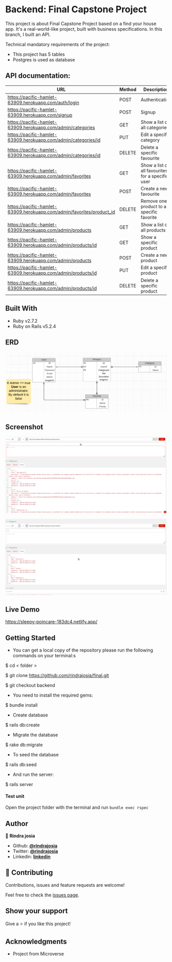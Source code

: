 # Backend: Final Capstone Project

This project is about Final Capstone Project based on a find your house app. It's a real-world-like project, built with business specifications. In this branch, I built an API.

Technical mandatory requirements of the project:

* This project has 5 tables
* Postgres is used as database


## API documentation:
| URL                                                                     | Method | Description                                          |
|-------------------------------------------------------------------------|--------|------------------------------------------------------|
| https://pacific-hamlet-63909.herokuapp.com/auth/login                   | POST   | Authentication                                       |
| https://pacific-hamlet-63909.herokuapp.com/signup                       | POST   | Signup                                               |
| https://pacific-hamlet-63909.herokuapp.com/admin/categories             | GET    | Show a list of all categories                        |
| https://pacific-hamlet-63909.herokuapp.com/admin/categories/id          | PUT    | Edit a specific category                             |
| https://pacific-hamlet-63909.herokuapp.com/admin/categories/id          | DELETE | Delete a specific favourite                          |
| https://pacific-hamlet-63909.herokuapp.com/admin/favorites              | GET    | Show a list of all favourites for a specific user    |
| https://pacific-hamlet-63909.herokuapp.com/admin/favorites              | POST   | Create a new favourite                               |
| https://pacific-hamlet-63909.herokuapp.com/admin/favorites/product_id   | DELETE | Remove one product to a specific favorite            |
| https://pacific-hamlet-63909.herokuapp.com/admin/products               | GET    | Show a list of all products                          |
| https://pacific-hamlet-63909.herokuapp.com/admin/products/id            | GET    | Show a specific product                              |
| https://pacific-hamlet-63909.herokuapp.com/admin/products               | POST   | Create a new product                                 |
| https://pacific-hamlet-63909.herokuapp.com/admin/products/id            | PUT    | Edit a specific product                              |
| https://pacific-hamlet-63909.herokuapp.com/admin/products/id            | DELETE | Delete a specific product                            |



## Built With

- Ruby v2.7.2
- Ruby on Rails v5.2.4

## ERD
![screenshot](docs/erd_final.png)


## Screenshot
![screenshot](docs/1.png)

![screenshot](docs/2.png)

## Live Demo

https://sleepy-poincare-183dc4.netlify.app/

## Getting Started

* You can get a local copy of the repository please run the following commands on your terminal:s

$ cd < folder >

$ git clone https://github.com/rindrajosia/final.git

$ git checkout backend

* You need to install the required gems:

$ bundle install

* Create database

$ rails db:create

* Migrate the database

$ rake db:migrate

* To seed the database

$ rails db:seed

* And run the server:

$ rails server

#### Test unit

 Open the project folder with the terminal and run ```bundle exec rspec```


## Author

👤 **Rindra josia**

* Github: **[@rindrajosia](https://github.com/rindrajosia)**
* Twitter: **[@rindrajosia](https://twitter.com/josia_rindra)**
* Linkedin: **[linkedin](https://www.linkedin.com/in/rindra-josia-99b2111a2/)**

## 🤝 Contributing

Contributions, issues and feature requests are welcome!

Feel free to check the [issues page](https://github.com/rindrajosia/final/issues).

## Show your support

Give a ⭐️ if you like this project!

## Acknowledgments

 - Project from Microverse

